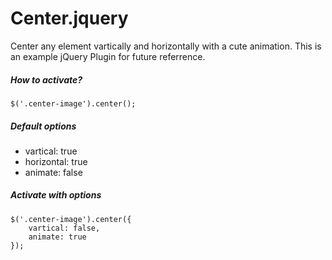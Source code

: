# Center.jquery
Center any element vartically and horizontally with a cute animation. This is an example jQuery Plugin for future referrence.

##### How to activate?
`$('.center-image').center();`

##### Default options
* vartical: true 
* horizontal: true
* animate: false

##### Activate with options
```
$('.center-image').center({
	vartical: false,
	animate: true
});
```


